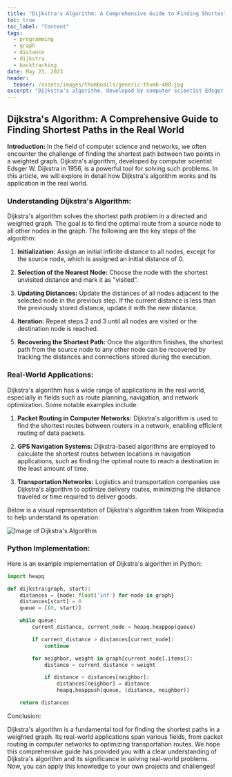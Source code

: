 ```yaml
---
title: "Dijkstra's Algorithm: A Comprehensive Guide to Finding Shortest Paths in the Real World"
toc: true
toc_label: "Content"
tags:
  - programming
  - graph
  - distance
  - dijkstra
  - backtracking
date: May 23, 2023
header:
  teaser: /assets/images/thumbnails/generic-thumb-400.jpg
excerpt: "Dijkstra's algorithm, developed by computer scientist Edsger W. Dijkstra in 1956."
---
```


## Dijkstra's Algorithm: A Comprehensive Guide to Finding Shortest Paths in the Real World

**Introduction:**
In the field of computer science and networks, we often encounter the challenge of finding the shortest path between two points in a weighted graph. Dijkstra's algorithm, developed by computer scientist Edsger W. Dijkstra in 1956, is a powerful tool for solving such problems. In this article, we will explore in detail how Dijkstra's algorithm works and its application in the real world.

### Understanding Dijkstra's Algorithm:

Dijkstra's algorithm solves the shortest path problem in a directed and weighted graph. The goal is to find the optimal route from a source node to all other nodes in the graph. The following are the key steps of the algorithm:

1. **Initialization:** Assign an initial infinite distance to all nodes, except for the source node, which is assigned an initial distance of 0.

2. **Selection of the Nearest Node:** Choose the node with the shortest unvisited distance and mark it as "visited".

3. **Updating Distances:** Update the distances of all nodes adjacent to the selected node in the previous step. If the current distance is less than the previously stored distance, update it with the new distance.

4. **Iteration:** Repeat steps 2 and 3 until all nodes are visited or the destination node is reached.

5. **Recovering the Shortest Path:** Once the algorithm finishes, the shortest path from the source node to any other node can be recovered by tracking the distances and connections stored during the execution.

### Real-World Applications:

Dijkstra's algorithm has a wide range of applications in the real world, especially in fields such as route planning, navigation, and network optimization. Some notable examples include:

1. **Packet Routing in Computer Networks:** Dijkstra's algorithm is used to find the shortest routes between routers in a network, enabling efficient routing of data packets.

2. **GPS Navigation Systems:** Dijkstra-based algorithms are employed to calculate the shortest routes between locations in navigation applications, such as finding the optimal route to reach a destination in the least amount of time.

3. **Transportation Networks:** Logistics and transportation companies use Dijkstra's algorithm to optimize delivery routes, minimizing the distance traveled or time required to deliver goods.

Below is a visual representation of Dijkstra's algorithm taken from Wikipedia to help understand its operation:

![Image of Dijkstra's Algorithm]([https://en.wikipedia.org/wiki/Dijkstra%27s_algorithm#/media/File:Dijkstra_Animation.gif](https://upload.wikimedia.org/wikipedia/commons/5/57/Dijkstra_Animation.gif))

### Python Implementation:

Here is an example implementation of Dijkstra's algorithm in Python:

```python
import heapq

def dijkstra(graph, start):
    distances = {node: float('inf') for node in graph}
    distances[start] = 0
    queue = [(0, start)]

    while queue:
        current_distance, current_node = heapq.heappop(queue)

        if current_distance > distances[current_node]:
            continue

        for neighbor, weight in graph[current_node].items():
            distance = current_distance + weight

            if distance < distances[neighbor]:
                distances[neighbor] = distance
                heapq.heappush(queue, (distance, neighbor))

    return distances
```    
    
Conclusion:

Dijkstra's algorithm is a fundamental tool for finding the shortest paths in a weighted graph. Its real-world applications span various fields, from packet routing in computer networks to optimizing transportation routes. We hope this comprehensive guide has provided you with a clear understanding of Dijkstra's algorithm and its significance in solving real-world problems. Now, you can apply this knowledge to your own projects and challenges!
